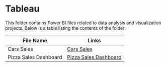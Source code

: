 # Tableau

This folder contains Power BI files related to data analysis and visualization projects. Below is a table listing the contents of the folder:

| File Name      | Links                              |
|----------------|-------------------------------------------|
| Cars Sales  | [Cars Sales](https://github.com/shrutipitale/Tableau/tree/6cabc24ce6c030777f461d00132162e91cfe37e4/Cars%20Sales)|       
| Pizza Sales Dashboard  |[Pizza Sales Dashboard](https://github.com/shrutipitale/Tableau/tree/6cabc24ce6c030777f461d00132162e91cfe37e4/Pizza%20Sales%20Dashboard)|       
